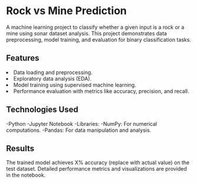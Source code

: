 # Rock vs Mine Prediction
A machine learning project to classify whether a given input is a rock or a mine using sonar dataset analysis. This project demonstrates data preprocessing, model training, and evaluation for binary classification tasks.
## Features
<li>Data loading and preprocessing.</li>
<li>Exploratory data analysis (EDA).</li>
<li>Model training using supervised machine learning.</li>
<li>Performance evaluation with metrics like accuracy, precision, and recall.</li>

## Technologies Used
-Python
-Jupyter Notebook
-Libraries:
  -NumPy: For numerical computations.
  -Pandas: For data manipulation and analysis.


## Results
The trained model achieves X% accuracy (replace with actual value) on the test dataset.
Detailed performance metrics and visualizations are provided in the notebook.
